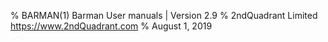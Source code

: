 % BARMAN(1) Barman User manuals | Version 2.9
% 2ndQuadrant Limited <https://www.2ndQuadrant.com>
% August 1, 2019
